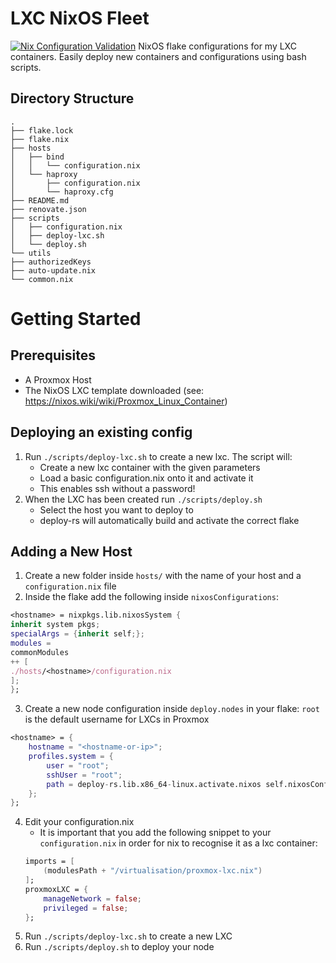 # LXC NixOS Fleet
[![Nix Configuration Validation](https://github.com/KuiprLab/fleet.nix/actions/workflows/validate.yaml/badge.svg)](https://github.com/KuiprLab/fleet.nix/actions/workflows/validate.yaml)
NixOS flake configurations for my LXC containers. Easily deploy new containers and configurations using bash scripts.

## Directory Structure

```
.
├── flake.lock
├── flake.nix
├── hosts
│   ├── bind
│   │   └── configuration.nix
│   └── haproxy
│       ├── configuration.nix
│       └── haproxy.cfg
├── README.md
├── renovate.json
├── scripts
│   ├── configuration.nix
│   ├── deploy-lxc.sh
│   └── deploy.sh
└── utils
├── authorizedKeys
├── auto-update.nix
└── common.nix
```

# Getting Started

## Prerequisites

- A Proxmox Host
- The NixOS LXC template downloaded (see: https://nixos.wiki/wiki/Proxmox_Linux_Container)

## Deploying an existing config

1. Run `./scripts/deploy-lxc.sh` to create a new lxc. The script will:
    - Create a new lxc container with the given parameters
    - Load a basic configuration.nix onto it and activate it
    - This enables ssh without a password!
2. When the LXC has been created run `./scripts/deploy.sh`
    - Select the host you want to deploy to
    - deploy-rs will automatically build and activate the correct flake

## Adding a New Host

1. Create a new folder inside `hosts/` with the name of your host and a `configuration.nix` file
2. Inside the flake add the following inside `nixosConfigurations`:
```nix
<hostname> = nixpkgs.lib.nixosSystem {
inherit system pkgs;
specialArgs = {inherit self;};
modules =
commonModules
++ [
./hosts/<hostname>/configuration.nix
];
};
```
3. Create a new node configuration inside `deploy.nodes` in your flake:
`root` is the default username for LXCs in Proxmox
```nix
<hostname> = {
    hostname = "<hostname-or-ip>";
    profiles.system = {
        user = "root";
        sshUser = "root";
        path = deploy-rs.lib.x86_64-linux.activate.nixos self.nixosConfigurations.<hostname>;
    };
};
```
4. Edit your configuration.nix
    - It is important that you add the following snippet to your `configuration.nix` in order for nix to recognise it as a lxc container:
    ```nix
    imports = [
        (modulesPath + "/virtualisation/proxmox-lxc.nix")
    ];
    proxmoxLXC = {
        manageNetwork = false;
        privileged = false;
    };
    ```
5. Run `./scripts/deploy-lxc.sh` to create a new LXC
6. Run `./scripts/deploy.sh` to deploy your node
